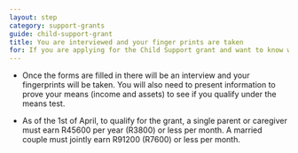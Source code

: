 ```yaml
---
layout: step
category: support-grants
guide: child-support-grant
title: You are interviewed and your finger prints are taken
for: If you are applying for the Child Support grant and want to know what happens after you have filled in the forms then this information may be useful.
---
```

- Once the forms are filled in there will be an interview and your fingerprints will be taken. You will also need to present information to prove your means (income and assets) to see if you qualify under the means test.

- As of the 1st of April, to qualify for the grant, a single parent or caregiver must earn R45600 per year (R3800) or less per month. A married couple must jointly earn R91200 (R7600) or less per month.